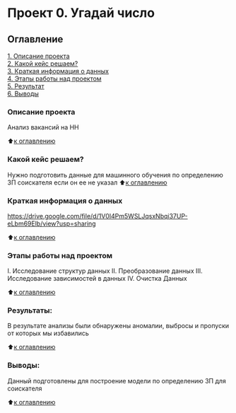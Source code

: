 # Проект 0. Угадай число

## Оглавление  
[1. Описание проекта](.README.md#Описание-проекта)  
[2. Какой кейс решаем?](.README.md#Какой-кейс-решаем)  
[3. Краткая информация о данных](.README.md#Краткая-информация-о-данных)  
[4. Этапы работы над проектом](.README.md#Этапы-работы-над-проектом)  
[5. Результат](.README.md#Результат)    
[6. Выводы](.README.md#Выводы) 

### Описание проекта    
Анализ вакансий на HH

:arrow_up:[к оглавлению](_)


### Какой кейс решаем?    
Нужно подготовить данные для машинного обучения по определению ЗП соискателя если он ее не указал
:arrow_up:[к оглавлению](.README.md#Оглавление)

### Краткая информация о данных
https://drive.google.com/file/d/1V0I4Pm5WSLJqsxNbqi37UP-eLbm69Elb/view?usp=sharing

:arrow_up:[к оглавлению](.README.md#Оглавление)

### Этапы работы над проектом  

I. Исследование структур данных
II. Преобразование данных
III. Исследование зависимостей в данных
IV. Очистка Данных

:arrow_up:[к оглавлению](.README.md#Оглавление)

### Результаты:  
В результате анализы были обнаружены аномалии, выбросы и пропуски от которых мы избавились

:arrow_up:[к оглавлению](.README.md#Оглавление)

### Выводы:  
Данный подготовлены для построение модели по определению ЗП для соискателя

:arrow_up:[к оглавлению](.README.md#Оглавление)


